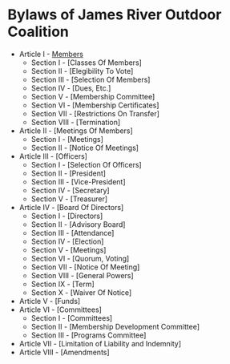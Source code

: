 # Bylaws of James River Outdoor Coalition

* Article I - [Members](https://github.com/james-river-outdoor-coalition/Bylaws/tree/gh-pages/Articles/Article%20I%20-%20Members)
	* Section I - [Classes Of Members]
	* Section II - [Elegibility To Vote]
	* Section III - [Selection Of Members]
	* Section IV - [Dues, Etc.]
	* Section V - [Membership Committee]
	* Section VI - [Membership Certificates]
	* Section VII - [Restrictions On Transfer]
	* Section VIII - [Termination]
* Article II - [Meetings Of Members]
	* Section I - [Meetings]
	* Section II - [Notice Of Meetings]
* Article III - [Officers]
	* Section I - [Selection Of Officers]
	* Section II - [President]
	* Section III - [Vice-President]
	* Section IV - [Secretary]
	* Section V - [Treasurer]
* Article IV - [Board Of Directors]
	* Section I - [Directors]
	* Section II - [Advisory Board]
	* Section III - [Attendance]
	* Section IV - [Election]
	* Section V - [Meetings]
	* Section VI - [Quorum, Voting]
	* Section VII - [Notice Of Meeting]
	* Section VIII - [General Powers]
	* Section IX - [Term]
	* Section X - [Waiver Of Notice]
* Article V - [Funds]
* Article VI - [Committees]
	* Section I - [Committees]
	* Section II - [Membership Development Committee]
	* Section III - [Programs Committee]
* Article VII - [Limitation of Liability and Indemnity]
* Article VIII - [Amendments]


